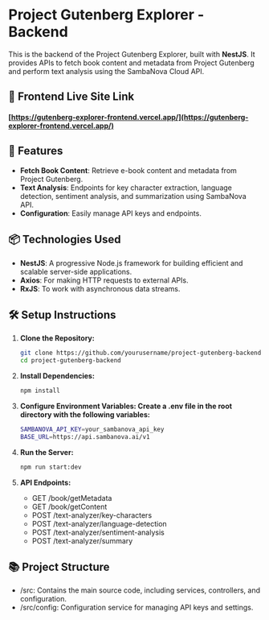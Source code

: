 # Project Gutenberg Explorer - Backend

This is the backend of the Project Gutenberg Explorer, built with **NestJS**. It provides APIs to fetch book content and metadata from Project Gutenberg and perform text analysis using the SambaNova Cloud API.

## 🚀 Frontend Live Site Link

#### [https://gutenberg-explorer-frontend.vercel.app/](https://gutenberg-explorer-frontend.vercel.app/)

## 🚀 Features

- **Fetch Book Content**: Retrieve e-book content and metadata from Project Gutenberg.
- **Text Analysis**: Endpoints for key character extraction, language detection, sentiment analysis, and summarization using SambaNova API.
- **Configuration**: Easily manage API keys and endpoints.

## 📦 Technologies Used

- **NestJS**: A progressive Node.js framework for building efficient and scalable server-side applications.
- **Axios**: For making HTTP requests to external APIs.
- **RxJS**: To work with asynchronous data streams.

## 🛠️ Setup Instructions

1. **Clone the Repository:**

   ```bash
   git clone https://github.com/yourusername/project-gutenberg-backend.git
   cd project-gutenberg-backend
   ```

2. **Install Dependencies:**

   ```bash
   npm install
   ```

3. **Configure Environment Variables: Create a .env file in the root directory with the following variables:**

   ```bash
   SAMBANOVA_API_KEY=your_sambanova_api_key
   BASE_URL=https://api.sambanova.ai/v1
   ```

4. **Run the Server:**

   ```bash
   npm run start:dev
   ```

5. **API Endpoints:**
   - GET /book/getMetadata
   - GET /book/getContent
   - POST /text-analyzer/key-characters
   - POST /text-analyzer/language-detection
   - POST /text-analyzer/sentiment-analysis
   - POST /text-analyzer/summary

## 📚 Project Structure

- /src: Contains the main source code, including services, controllers, and configuration.
- /src/config: Configuration service for managing API keys and settings.
